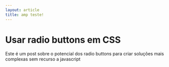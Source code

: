 ```yaml
---
layout: article
title: amp teste!
---
```


# Usar radio buttons em CSS

Este é um post sobre o potencial dos radio buttons para criar soluções mais complexas sem recurso a javascript
